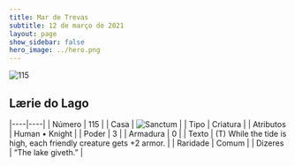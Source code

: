 ```yaml
---
title: Mar de Trevas
subtitle: 12 de março de 2021
layout: page
show_sidebar: false
hero_image: ../hero.png
---
```


![115](https://cdn.keyforgegame.com/media/card_front/pt/496_115_P5P24J42P3HW_pt.png)

## Lærie do Lago

|----|----|
| Número | 115 |
| Casa | ![Sanctum](https://archonarcana.com/images/thumb/c/c7/Sanctum.png/22px-Sanctum.png "Santuário") |
| Tipo | Criatura |
| Atributos | Human • Knight |
| Poder | 3 |
| Armadura | 0 |
| Texto | (T) While the tide is high, each friendly creature gets +2 armor. |
| Raridade | Comum |
| Dizeres | “The lake giveth.” |
